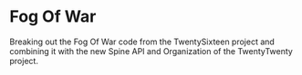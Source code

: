 # Fog Of War

Breaking out the Fog Of War code from the TwentySixteen project and combining it with the new Spine API and Organization of the TwentyTwenty project.
